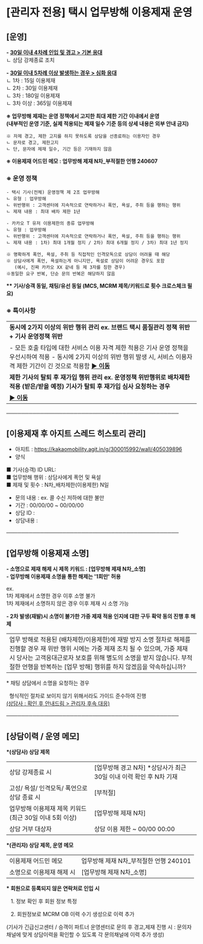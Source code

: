 # [관리자 전용] 택시 업무방해 이용제재 운영

**[운영]**
--------

**- [30일 이내 4차례 인입 및 경고 > 기본 응대](https://kakaomobilitysupport.zendesk.com/hc/ko/articles/33834462677785--%EA%B8%B0%EB%B3%B8-%EC%9A%95%EC%84%A4-%EC%9D%B8%EA%B2%A9%EB%AA%A8%EB%8F%85-%EA%B3%A0%EC%84%B1-%ED%8F%AD%EC%96%B8-%EC%83%81%EB%8B%B4%EC%82%AC%EB%B3%B4%ED%98%B8-%EC%97%85%EB%AC%B4%EB%B0%A9%ED%95%B4)**  
ㄴ 상담 강제종료 조치

**- [30일 이내 5차례 이상 발생하는 경우 > 심화 응대](https://kakaomobilitysupport.zendesk.com/hc/ko/articles/33835603579673--%EC%8B%AC%ED%99%94-%EC%9A%95%EC%84%A4-%EC%9D%B8%EA%B2%A9%EB%AA%A8%EB%8F%85-%EA%B3%A0%EC%84%B1-%ED%8F%AD%EC%96%B8-%EC%83%81%EB%8B%B4%EC%82%AC%EB%B3%B4%ED%98%B8-%EC%97%85%EB%AC%B4%EB%B0%A9%ED%95%B4)**  
ㄴ 1차 : 15일 이용제재  
ㄴ 2차 : 30일 이용제재  
ㄴ 3차 : 180일 이용제재  
ㄴ 3차 이상 : 365일 이용제재

**※ 업무방해 제재는 운영 정책에서 고지한 최대 제한 기간 이내에서 운영**  
**(내부적인 운영 기준, 실제 적용되는 제재 일수 기준 등의 상세 내용은 외부 안내 금지)**

```
※ 자제 경고, 제한 고지를 하지 못하도록 상담을 선종료하는 이용자인 경우  
ㄴ 문자로 경고, 제한고지  
ㄴ 단, 문자에 제재 일수, 기간 등은 기재하지 않음
```

**※ 이용제재 어드민 메모 : 업무방해 제재 N차\_부적절한 언행 240607**

### **※ 운영 정책**

```
- 택시 기사(전체) 운영정책 제 2조 업무방해  
ㄴ 유형 : 업무방해  
ㄴ 위반행위 : 고객센터에 지속적으로 연락하거나 폭언, 욕설, 주취 등을 행하는 행위  
ㄴ 제재 내용 : 최대 배차 제한 1년  
  
- 카카오 T 유저 이용제한의 종류 업무방해  
ㄴ 유형 : 업무방해  
ㄴ 위반행위 : 고객센터에 지속적으로 연락하거나 폭언, 욕설, 주취 등을 행하는 행위  
ㄴ 제재 내용 : 1차) 최대 1개월 정지 / 2차) 최대 6개월 정지 / 3차) 최대 1년 정지  
  
※ 명확하게 폭언, 욕설, 주취 등 직접적인 인격모독으로 상담이 어려울 때 해당  
※ 상담사에게 폭언, 욕설하는게 아니지만, 욕설로 상담이 어려운 경우도 포함  
   (예시, 진짜 카카오 XX 같네 등 제 3자를 칭한 경우)  
※동일한 요구 반복, 단순 문의 반복은 해당하지 않음  

```

**\*\* 기사/승객 동일, 채팅/유선 동일 (MCS, MCRM 제목/키워드로 횟수 크로스체크 필요)**

### **※ 특이사항**

|  |
| --- |
| **동시에 2가지 이상의 위반 행위 관리**  **ex. 브랜드 택시 품질관리 정책 위반 + 기사 운영정책 위반** |
| - 모든 호출 타입에 대한 서비스 이용 자격 제한 적용은 기사 운영 정책을 우선시하여 적용 - 동시에 2가지 이상의 위반 행위 발생 시, 서비스 이용자격 제한 기간이 긴 것으로 적용함  **[▶ 이동](https://kakaomobilitysupport.zendesk.com/hc/ko/articles/38542998709401--%EA%B4%80%EB%A6%AC%EC%9E%90-%EC%A0%84%EC%9A%A9-%EC%9A%B4%EC%98%81%EC%A0%95%EC%B1%85-%EC%9C%84%EB%B0%98-%ED%96%89%EC%9C%84-%EA%B4%80%EB%A6%AC)** |
| **제한 기사의 탈퇴 후 재가입 행위 관리**  **ex. 운영정책 위반행위로 배차제한 적용 (받은/받을 예정) 기사가 탈퇴 후 재가입 심사 요청하는 경우** |
| **[▶ 이동](https://kakaomobilitysupport.zendesk.com/hc/ko/articles/38542998709401--%EA%B4%80%EB%A6%AC%EC%9E%90-%EC%A0%84%EC%9A%A9-%EC%9A%B4%EC%98%81%EC%A0%95%EC%B1%85-%EC%9C%84%EB%B0%98-%ED%96%89%EC%9C%84-%EA%B4%80%EB%A6%AC)** |

──────────────────────────────────────────────

**[이용제재 후 아지트 스레드 히스토리 관리]**
----------------------------

- 아지트 : <https://kakaomobility.agit.in/g/300015992/wall/405039896>  
- 양식

■ 기사(승객) ID URL:  
■ 업무방해 행위 : 상담사에게 폭언 및 욕설  
■ 제재 및 횟수 : N차\_배차제한(이용제한) N일  
- 문의 내용 : ex. 콜 수신 저하에 대한 불만  
- 기간 : 00/00/00 ~ 00/00/00  
- 상담 ID :  
- 상담내용 :

──────────────────────────────────────────────

**[업무방해 이용제재 소명]**
------------------

**- 소명으로 제재 해제 시 제목 키워드 : [업무방해 제재 N차\_소명]**  
**- 업무방해 이용제재 소명을 통한 해제는 '1회만' 허용**

ex.  
1차 제재에서 소명한 경우 이후 소명 불가  
1차 제재에서 소명하지 않은 경우 이후 제재 시 소명 가능

**- 2차 발생(재발)시 소명이 불가한 가중 제재 적용 인지에 대한 구두 확약 동의 진행 후 해제**

|  |
| --- |
| 업무 방해로 적용된 (배차제한/이용제한)에 재발 방지 소명 절차로 해제를 진행할 경우 재 위반 행위 시에는 가중 제재 조치 될 수 있으며,  가중 제재 시 당사는 고객응대근로자 보호를 위해 별도의 소명을 받지 않습니다. 부적절한 언행을 반복하는 [업무 방해] 행위를 하지 않겠음을 약속하십니까? |

\* 채팅 상담에서 소명을 요청하는 경우

  형식적인 절차로 보이지 않기 위해서라도 가이드 준수하여 진행  
[(상담사 : 확인 후 안내드림 > 관리자 후속 대응)](https://kakaomobilitysupport.zendesk.com/hc/ko/articles/33836924973721-%EC%9D%B4%EC%9A%A9%EC%A0%9C%EC%9E%AC-%EC%86%8C%EB%AA%85-%EC%9A%94%EC%B2%AD-%EC%83%81%EB%8B%B4-%EC%97%85%EB%AC%B4%EB%B0%A9%ED%95%B4)

──────────────────────────────────────────────

**[상담이력 / 운영 메모]**
------------------

**\*(상담사) 상담 제목**

|  |  |
| --- | --- |
| 상담 강제종료 시 | [업무방해 경고 N차]  \*상담사가 최근 30일 이내 이력 확인 후 N차 기재 |
| 고성/ 욕설/ 인격모독/ 폭언으로 상담 종료 시 | [부적절] |
| 업무방해 이용제재 제목 키워드  (최근 30일 이내 5회 이상) | [업무방해 제재 N차] |
| 상담 거부 대상자 | 상담 이용 제한 ~ 00/00 00:00 |

**\*(관리자) 상담 제목, 운영 메모**

|  |  |
| --- | --- |
| 이용제재 어드민 메모 | 업무방해 제재 N차\_부적절한 언행 240101 |
| 소명으로 이용제재 해제 시 | [업무방해 제재 N차\_소명] |

**\* 회원으로 등록되지 않은 연락처로 인입 시**

   1. 정보 확인 후 회원 정보 특정

   2. 회원정보로 MCRM OB 이력 수기 생성으로 이력 추가

(기사가 긴급신고센터 / 승객이 파트너 운영센터로 문의 후 경고,제재 진행 시 : 문의자 채널에 맞게 상담이력을 확인할 수 있도록 각 문의채널에 이력 추가 생성)